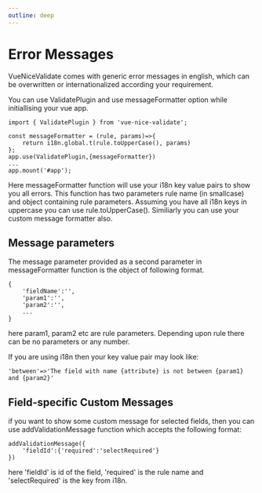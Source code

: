 ```yaml
---
outline: deep
---
```


# Error Messages
VueNiceValidate comes with generic error messages in english, which can be overwritten or internationalized according your requirement.

You can use ValidatePlugin and use messageFormatter option while initiallising your vue app.
```vue
import { ValidatePlugin } from 'vue-nice-validate';

const messageFormatter = (rule, params)=>{
	return i18n.global.t(rule.toUpperCase(), params)
};
app.use(ValidatePlugin,{messageFormatter})
...
app.mount('#app');
```
Here messageFormatter function will use your i18n key value pairs to show you all errors. This function has two parameters rule name (in smallcase) and object containing rule parameters. Assuming you have all i18n keys in uppercase you can use rule.toUpperCase().
Similiarly you can use your custom message formatter also.

## Message parameters
The message parameter provided as a second parameter in messageFormatter function is the object of following format.
```vue
{
	'fieldName':'',
	'param1':'',
	'param2':'',
	...
}
```
here param1, param2 etc are rule parameters. Depending upon rule there can be no parameters or any number.

If you are using i18n then your key value pair may look like:
```vue
'between'=>'The field with name {attribute} is not between {param1} and {param2}'
```

## Field-specific Custom Messages
if you want to show some custom message for selected fields, then you can use addValidationMessage function which accepts the following format:
```vue
addValidationMessage({
	'fieldId':{'required':'selectRequired'}
})
```
here 'fieldId' is id of the field, 'required' is the rule name and 'selectRequired' is the key from i18n.